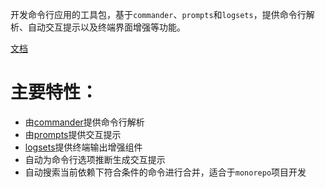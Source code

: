
开发命令行应用的工具包，基于`commander`、`prompts`和`logsets`，提供命令行解析、自动交互提示以及终端界面增强等功能。

[文档](https:/zhangfisher.github.io/mixed-cli/)

# 主要特性：

- 由[commander](https://github.com/tj/commander.js)提供命令行解析
- 由[prompts](https://github.com/terkelg/prompts)提供交互提示
- [logsets](https://github.com/terkelg/prompts)提供终端输出增强组件
- 自动为命令行选项推断生成交互提示
- 自动搜索当前依赖下符合条件的命令进行合并，适合于`monorepo`项目开发



